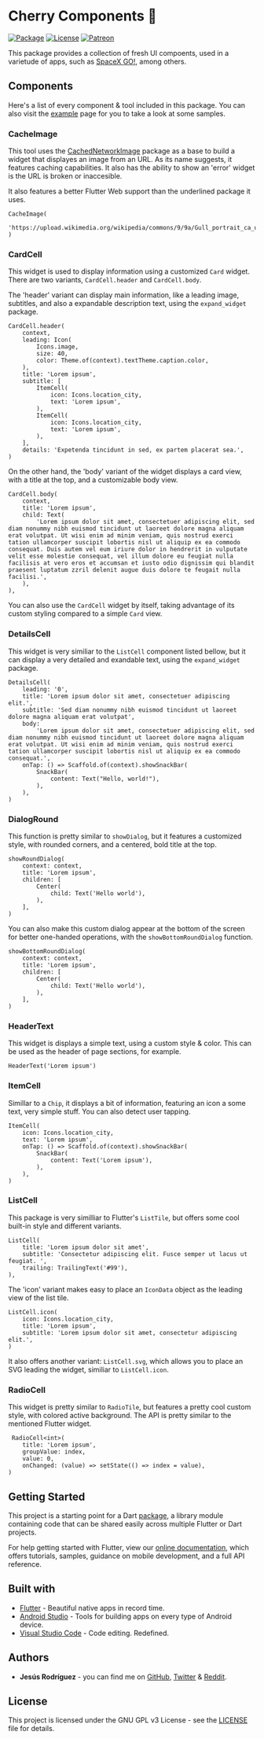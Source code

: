 # Cherry Components 🍒

[![Package](https://img.shields.io/pub/v/cherry_components.svg?style=for-the-badge)](https://pub.dartlang.org/packages/cherry_components)
[![License](https://img.shields.io/github/license/jesusrp98/cherry_components.svg?style=for-the-badge)](https://www.gnu.org/licenses/gpl-3.0.en.html)
[![Patreon](https://img.shields.io/badge/Support-Patreon-orange.svg?style=for-the-badge)](https://www.patreon.com/jesusrp98)

This package provides a collection of fresh UI compoents, used in a varietude of apps, such as [SpaceX GO!](https://github.com/jesusrp98/spacex-go), among others.

## Components

Here's a list of every component & tool included in this package. You can also visit the [example](https://jesusrp98.github.io/cherry_components/) page for you to take a look at some samples.

### CacheImage
This tool uses the [CachedNetworkImage](https://pub.dev/packages/cached_network_image) package as a base to build a widget that displayes an image from an URL. As its name suggests, it features caching capabilities. It also has the ability to show an 'error' widget is the URL is broken or inaccesible.

It also features a better Flutter Web support than the underlined package it uses.

```
CacheImage(
    'https://upload.wikimedia.org/wikipedia/commons/9/9a/Gull_portrait_ca_usa.jpg',
)
```

### CardCell

This widget is used to display information using a customized `Card` widget. There are two variants, `CardCell.header` and `CardCell.body`.

The 'header' variant can display main information, like a leading image, subtitles, and also a expandable description text, using the `expand_widget` package.

```
CardCell.header(
    context,
    leading: Icon(
        Icons.image,
        size: 40,
        color: Theme.of(context).textTheme.caption.color,
    ),
    title: 'Lorem ipsum',
    subtitle: [
        ItemCell(
            icon: Icons.location_city,
            text: 'Lorem ipsum',
        ),
        ItemCell(
            icon: Icons.location_city,
            text: 'Lorem ipsum',
        ),
    ],
    details: 'Expetenda tincidunt in sed, ex partem placerat sea.',
)
```

On the other hand, the 'body' variant of the widget displays a card view, with a title at the top, and a customizable body view.

```
CardCell.body(
    context,
    title: 'Lorem ipsum',
    child: Text(
        'Lorem ipsum dolor sit amet, consectetuer adipiscing elit, sed diam nonummy nibh euismod tincidunt ut laoreet dolore magna aliquam erat volutpat. Ut wisi enim ad minim veniam, quis nostrud exerci tation ullamcorper suscipit lobortis nisl ut aliquip ex ea commodo consequat. Duis autem vel eum iriure dolor in hendrerit in vulputate velit esse molestie consequat, vel illum dolore eu feugiat nulla facilisis at vero eros et accumsan et iusto odio dignissim qui blandit praesent luptatum zzril delenit augue duis dolore te feugait nulla facilisi.',
    ),
),
```

You can also use the `CardCell` widget by itself, taking advantage of its custom styling compared to a simple `Card` view.

### DetailsCell

This widget is very similiar to the `ListCell` component listed bellow, but it can display a very detailed and exandable text, using the `expand_widget` package.

```
DetailsCell(
    leading: '0',
    title: 'Lorem ipsum dolor sit amet, consectetuer adipiscing elit.',
    subtitle: 'Sed diam nonummy nibh euismod tincidunt ut laoreet dolore magna aliquam erat volutpat',
    body:
        'Lorem ipsum dolor sit amet, consectetuer adipiscing elit, sed diam nonummy nibh euismod tincidunt ut laoreet dolore magna aliquam erat volutpat. Ut wisi enim ad minim veniam, quis nostrud exerci tation ullamcorper suscipit lobortis nisl ut aliquip ex ea commodo consequat.',
    onTap: () => Scaffold.of(context).showSnackBar(
        SnackBar(
            content: Text("Hello, world!"),
        ),
    ),
)
```

### DialogRound

This function is pretty similar to `showDialog`, but it features a customized style, with rounded corners, and a centered, bold title at the top.

```
showRoundDialog(
    context: context,
    title: 'Lorem ipsum',
    children: [
        Center(
            child: Text('Hello world'),
        ),
    ],
)
```

You can also make this custom dialog appear at the bottom of the screen for better one-handed operations, with the `showBottomRoundDialog` function.

```
showBottomRoundDialog(
    context: context,
    title: 'Lorem ipsum',
    children: [
        Center(
            child: Text('Hello world'),
        ),
    ],
)
```

### HeaderText

This widget is displays a simple text, using a custom style & color. This can be used as the header of page sections, for example.

```
HeaderText('Lorem ipsum')
```

### ItemCell

Simillar to a `Chip`, it displays a bit of information, featuring an icon a some text, very simple stuff. You can also detect user tapping.

```
ItemCell(
    icon: Icons.location_city,
    text: 'Lorem ipsum',
    onTap: () => Scaffold.of(context).showSnackBar(
        SnackBar(
            content: Text('Lorem ipsum'),
        ),
    ),
)
```

### ListCell

This package is very similliar to Flutter's `ListTile`, but offers some cool built-in style and different variants.

```
ListCell(
    title: 'Lorem ipsum dolor sit amet',
    subtitle: 'Consectetur adipiscing elit. Fusce semper ut lacus ut feugiat. ',
    trailing: TrailingText('#99'),
),
```

The 'icon' variant makes easy to place an `IconData` object as the leading view of the list tile.

```
ListCell.icon(
    icon: Icons.location_city,
    title: 'Lorem ipsum',
    subtitle: 'Lorem ipsum dolor sit amet, consectetur adipiscing elit.',
)
```

It also offers another variant: `ListCell.svg`, which allows you to place an SVG leading the widget, similiar to `ListCell.icon`.

### RadioCell

This widget is pretty similar to `RadioTile`, but features a pretty cool custom style, with colored active background. The API is pretty similar to the mentioned Flutter widget.

```
 RadioCell<int>(
    title: 'Lorem ipsum',
    groupValue: index,
    value: 0,
    onChanged: (value) => setState(() => index = value),
)
```

## Getting Started

This project is a starting point for a Dart [package](https://flutter.io/developing-packages/), a library module containing code that can be shared easily across multiple Flutter or Dart projects.

For help getting started with Flutter, view our [online documentation](https://flutter.io/docs), which offers tutorials, samples, guidance on mobile development, and a full API reference.

## Built with

- [Flutter](https://flutter.dev/) - Beautiful native apps in record time.
- [Android Studio](https://developer.android.com/studio/index.html/) - Tools for building apps on every type of Android device.
- [Visual Studio Code](https://code.visualstudio.com/) - Code editing. Redefined.

## Authors

- **Jesús Rodríguez** - you can find me on [GitHub](https://github.com/jesusrp98), [Twitter](https://twitter.com/jesusrp98) & [Reddit](https://www.reddit.com/user/jesusrp98).

## License

This project is licensed under the GNU GPL v3 License - see the [LICENSE](LICENSE) file for details.
